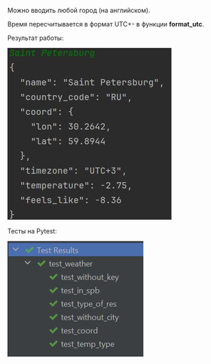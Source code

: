 Можно вводить любой город (на английском).

Время пересчитывается в формат UTC+- в функции __format_utc__.


Результат работы:

![Запущенная программа](image/im1.JPG)

Тесты на Pytest:

![Тесты](image/Im2.JPG)
